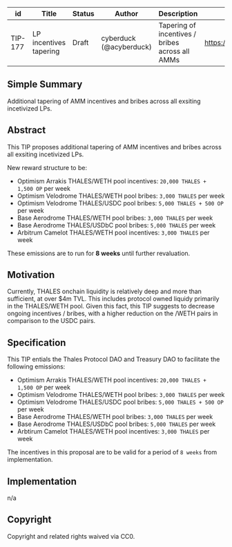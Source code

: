 | id | Title | Status | Author | Description | Discussions to | Created |
| ----------- | ----------- | ----------- | ----------- | ----------- | ----------- | ----------- |
| TIP-177 | LP incentives tapering | Draft | cyberduck (@acyberduck) | Tapering of incentives / bribes across all AMMs | https://discord.gg/rPpPcMXSeU | 2023-10-21


## Simple Summary

Additional tapering of AMM incentives and bribes across all exsiting incetivized LPs.

## Abstract

This TIP proposes additional tapering of AMM incentives and bribes across all exsiting incetivized LPs.

New reward structure to be:  

- Optimism Arrakis THALES/WETH pool incentives: `20,000 THALES + 1,500 OP` per week
- Optimism Velodrome THALES/WETH pool bribes: `3,000 THALES` per week
- Optimism Velodrome THALES/USDC pool bribes: `5,000 THALES + 500 OP` per week
- Base Aerodrome THALES/WETH pool bribes: `3,000 THALES` per week
- Base Aerodrome THALES/USDbC pool bribes: `5,000 THALES` per week  
- Arbitrum Camelot THALES/WETH pool incentives: `3,000 THALES` per week

These emissions are to run for **8 weeks** until further revaluation.  
  
## Motivation
 
Currently, THALES onchain liquidity is relatively deep and more than sufficient, at over $4m TVL. This includes protocol owned liquidy primarily in the THALES/WETH pool. Given this fact, this TIP suggests to decrease ongoing incentives / bribes, with a higher reduction on the /WETH pairs in comparison to the USDC pairs. 

## Specification 

This TIP entials the Thales Protocol DAO and Treasury DAO to facilitate the following emissions:  
  
- Optimism Arrakis THALES/WETH pool incentives: `20,000 THALES + 1,500 OP` per week
- Optimism Velodrome THALES/WETH pool bribes: `3,000 THALES` per week
- Optimism Velodrome THALES/USDC pool bribes: `5,000 THALES + 500 OP` per week
- Base Aerodrome THALES/WETH pool bribes: `3,000 THALES` per week
- Base Aerodrome THALES/USDbC pool bribes: `5,000 THALES` per week  
- Arbtirum Camelot THALES/WETH pool incentives: `3,000 THALES` per week

The incentives in this proposal are to be valid for a period of `8 weeks` from implementation. 

## Implementation

n/a

## Copyright
 
Copyright and related rights waived via CC0.
